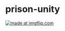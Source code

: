 # prison-unity

<a href="https://imgflip.com/gif/2f56rv"><img src="https://i.imgflip.com/2f56rv.gif" title="made at imgflip.com"/></a>
